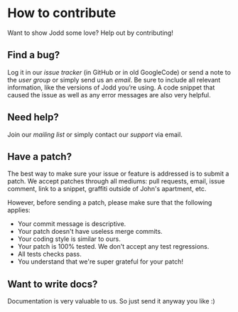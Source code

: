 How to contribute
=================

Want to show Jodd some love? Help out by contributing!

Find a bug?
-----------
Log it in our *issue tracker* (in GitHub or in old GoogleCode) or send a note to the *user group* or simply send us an *email*. Be sure to include all relevant information, like the versions of Jodd you’re using. A code snippet that caused the issue as well as any error messages are also very helpful.

Need help?
----------
Join our *mailing list* or simply contact our *support* via email.

Have a patch?
-------------
The best way to make sure your issue or feature is addressed is to submit a patch. We accept patches through all mediums: pull requests, email, issue comment, link to a snippet, graffiti outside of John's apartment, etc.

However, before sending a patch, please make sure that the following applies:

* Your commit message is descriptive.
* Your patch doesn't have useless merge commits.
* Your coding style is similar to ours.
* Your patch is 100% tested. We don't accept any test regressions.
* All tests checks pass.
* You understand that we're super grateful for your patch!

Want to write docs?
-------------------
Documentation is very valuable to us. So just send it anyway you like :)
